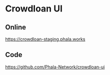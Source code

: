 # Crowdloan UI

## Online

https://crowdloan-staging.phala.works

## Code

https://github.com/Phala-Network/crowdloan-ui
